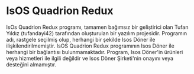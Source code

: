 # IsOS Quadrion Redux

IsOs Quadrion Redux programı, tamamen bağımsız bir geliştirici olan Tufan Yıldız (tufandayi42) tarafından oluşturulan bir yazılım projesidir. Programın adı, rastgele seçilmiş olup, herhangi bir şekilde Isos Döner ile ilişkilendirilmemiştir. IsOS Quadrion Redux programının Isos Döner ile herhangi bir bağlantısı bulunmamaktadır. Program, Isos Döner'in ürünleri veya hizmetleri ile ilgili değildir ve Isos Döner Şirketi'nin onayını veya desteğini almamıştır.
